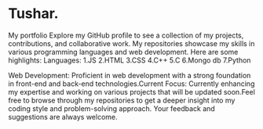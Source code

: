# Tushar.
My portfolio 
Explore my GitHub profile to see a collection of my projects, contributions, and collaborative work. My repositories showcase my skills in various programming languages and web development. 
Here are some highlights:
Languages: 
1.JS
2.HTML
3.CSS
4.C++
5.C
6.Mongo db
7.Python

Web Development: Proficient in web development with a strong foundation in front-end and back-end technologies.Current Focus: Currently enhancing my expertise and working on various projects that will be updated soon.Feel free to browse through my repositories to get a deeper insight into my coding style and problem-solving approach. Your feedback and suggestions are always welcome.
